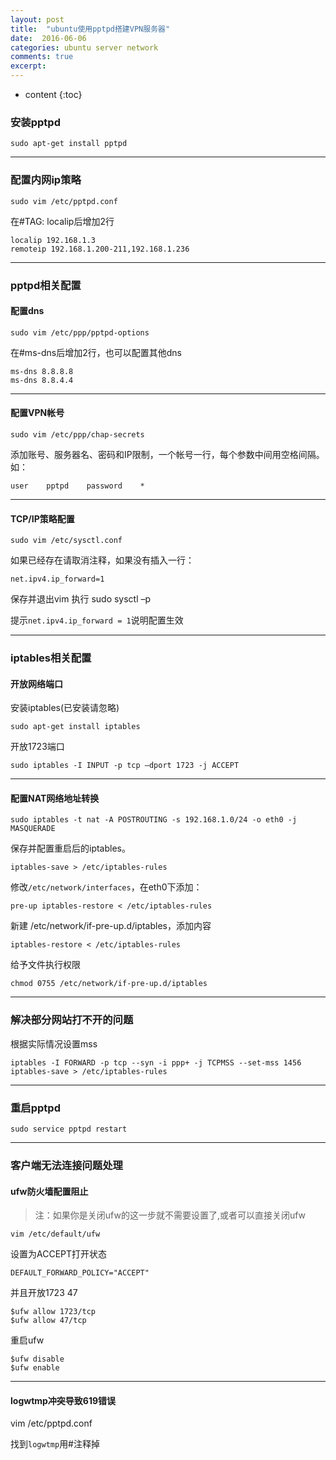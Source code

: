 ```yaml
---
layout: post
title:  "ubuntu使用pptpd搭建VPN服务器"
date:  2016-06-06
categories: ubuntu server network
comments: true
excerpt:
---
```


* content
{:toc}

### 安装pptpd

	sudo apt-get install pptpd

---

### 配置内网ip策略

	sudo vim /etc/pptpd.conf

在#TAG: localip后增加2行

	localip 192.168.1.3
	remoteip 192.168.1.200-211,192.168.1.236

---

### pptpd相关配置

#### 配置dns

	sudo vim /etc/ppp/pptpd-options

在#ms-dns后增加2行，也可以配置其他dns

	ms-dns 8.8.8.8
	ms-dns 8.8.4.4

---

#### 配置VPN帐号

	sudo vim /etc/ppp/chap-secrets

添加账号、服务器名、密码和IP限制，一个帐号一行，每个参数中间用空格间隔。如：
	
	user    pptpd    password    *

---

#### TCP/IP策略配置

	sudo vim /etc/sysctl.conf

如果已经存在请取消注释，如果没有插入一行：

	net.ipv4.ip_forward=1

保存并退出vim
执行
	sudo sysctl –p

提示`net.ipv4.ip_forward = 1`说明配置生效

---

### iptables相关配置

#### 开放网络端口

安装iptables(已安装请忽略)

	sudo apt-get install iptables

开放1723端口

	sudo iptables -I INPUT -p tcp –dport 1723 -j ACCEPT

---

#### 配置NAT网络地址转换

	sudo iptables -t nat -A POSTROUTING -s 192.168.1.0/24 -o eth0 -j MASQUERADE

保存并配置重启后的iptables。

	iptables-save > /etc/iptables-rules

修改`/etc/network/interfaces`，在eth0下添加：

	pre-up iptables-restore < /etc/iptables-rules

新建 /etc/network/if-pre-up.d/iptables，添加内容

	iptables-restore < /etc/iptables-rules 

给予文件执行权限 

	chmod 0755 /etc/network/if-pre-up.d/iptables

---

### 解决部分网站打不开的问题

根据实际情况设置mss

	iptables -I FORWARD -p tcp --syn -i ppp+ -j TCPMSS --set-mss 1456
	iptables-save > /etc/iptables-rules

---

### 重启pptpd

	sudo service pptpd restart 

---

### 客户端无法连接问题处理 

#### ufw防火墙配置阻止

>注：如果你是关闭ufw的这一步就不需要设置了,或者可以直接关闭ufw

	vim /etc/default/ufw

设置为ACCEPT打开状态

	DEFAULT_FORWARD_POLICY="ACCEPT"  

并且开放1723 47

	$ufw allow 1723/tcp
	$ufw allow 47/tcp

重启ufw

	$ufw disable
	$ufw enable

---

#### logwtmp冲突导致619错误

vim /etc/pptpd.conf

找到`logwtmp`用#注释掉
	